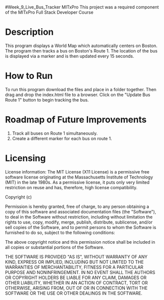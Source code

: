 #Week_9_Live_Bus_Tracker
MITxPro This project was a required component of the MITxPro Full Stack Developer Course

<h1>Description</h1>
This program displays a World Map which automatically centers on Boston. The program then tracks a bus on Boston's Route 1. The location of the bus is displayed via a marker and is then updated every 15 seconds. 

<h1>How to Run</h1>
To run this program download the files and place in a folder together. Then drag and drop the index.html file to a browser. Click on the "Update Bus Route 1" button to begin tracking the bus. 

<h1>Roadmap of Future Improvements</h1>

1. Track all buses on Route 1 simultaneously.
2. Create a different marker for each bus on route 1. 


<h1>Licensing</h1>

License information: The MIT License (X11 License) is a permissive free software license originating at the Massachusetts Institute of Technology (MIT) in the late 1980s. As a permissive license, it puts only very limited restriction on reuse and has, therefore, high license compatibility.

Copyright (c)

Permission is hereby granted, free of charge, to any person obtaining a copy of this software and associated documentation files (the "Software"), to deal in the Software without restriction, including without limitation the rights to use, copy, modify, merge, publish, distribute, sublicense, and/or sell copies of the Software, and to permit persons to whom the Software is furnished to do so, subject to the following conditions:

The above copyright notice and this permission notice shall be included in all copies or substantial portions of the Software.

THE SOFTWARE IS PROVIDED "AS IS", WITHOUT WARRANTY OF ANY KIND, EXPRESS OR IMPLIED, INCLUDING BUT NOT LIMITED TO THE WARRANTIES OF MERCHANTABILITY, FITNESS FOR A PARTICULAR PURPOSE AND NONINFRINGEMENT. IN NO EVENT SHALL THE AUTHORS OR COPYRIGHT HOLDERS BE LIABLE FOR ANY CLAIM, DAMAGES OR OTHER LIABILITY, WHETHER IN AN ACTION OF CONTRACT, TORT OR OTHERWISE, ARISING FROM, OUT OF OR IN CONNECTION WITH THE SOFTWARE OR THE USE OR OTHER DEALINGS IN THE SOFTWARE.
